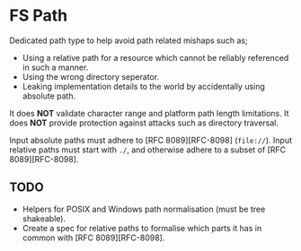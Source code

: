 # FS Path

Dedicated path type to help avoid path related mishaps such as;

* Using a relative path for a resource which cannot be reliably referenced in such a manner.
* Using the wrong directory seperator.
* Leaking implementation details to the world by accidentally using absolute path.

It does **NOT** validate character range and platform path length limitations.
It does **NOT** provide protection against attacks such as directory traversal.

Input absolute paths must adhere to [RFC 8089][RFC-8098] (`file://`).
Input relative paths must start with `./`, and otherwise adhere to a subset of [RFC 8089][RFC-8098].

## TODO

- Helpers for POSIX and Windows path normalisation (must be tree shakeable).
- Create a spec for relative paths to formalise which parts it has in common with [RFC 8089][RFC-8098].

[RFC-8089]: https://datatracker.ietf.org/doc/html/rfc8089
